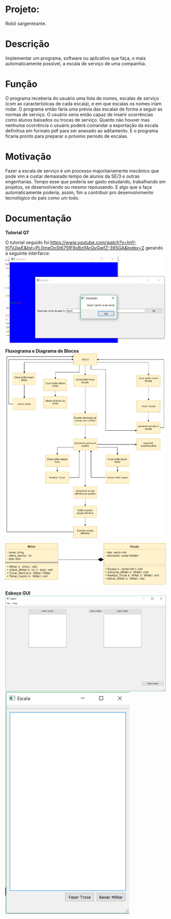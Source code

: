 # Projeto:
Robô sargenteante.

# Descrição
  Implementar um programa, software ou aplicativo que faça, o mais automaticamente possível, a escala de serviço de uma companhia.

# Função
  O programa receberia do usuário uma lista de nomes, escalas de serviço (com as características de cada escala), e em que escalas os nomes iriam rodar. O programa então faria uma prévia das escalas de forma a seguir as normas de serviço. O usuário seria então capaz de inserir ocorrências como alunos baixados ou trocas de serviço. Quanto não houver mas nenhuma ocorrência o usuário poderá comandar a exportação da escala definitiva em formato pdf para ser anexado ao aditamento. E o programa ficaria pronto para preparar o próximo período de escalas.

# Motivação
  Fazer a escala de serviço é um processo majoritariamente mecânico que pode vim a custar demasiado tempo de alunos da SE/3 e outras engenharias. Tempo esse que poderia ser gasto estudando, trabalhando em projetos, se desenvolvendo ou mesmo repousando. E algo que a faça automaticamente poderia, assim, fim a contribuir pro desenvolvimento tecnológico do país como um todo. 
  
# Documentação
**Tutorial QT**

O tutorial seguido foi:https://www.youtube.com/watch?v=ImY-H7VJjwE&list=PL0meOoSt675fF8xBzifArQyGwfZ-39SGA&index=2
gerando a seguinte interfarce:
![Tutorial](Capturar.PNG)

**Fluxograma e Diagrama de Blocos**
![Fluxograma](Fluxograma.png)



![Diagrama de Blocos](Diagrama.png)


**Esboço GUI**
![Sgtbo](Sgtbo.PNG)
![Escala](escala1.PNG)
